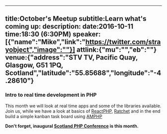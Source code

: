 ----
title:October's Meetup
subtitle:Learn what's coming up:
description:
date:2016-10-11
time:18:30 (6:30PM)
speaker:[{"name":"Mike","link":"https://twitter.com/strayobject","image":""}]
attlink:{"mu":"","eb":""}
venue:{"address":"STV TV, Pacific Quay, Glasgow, G51 1PQ, Scotland","latitude":"55.85688","longitude":"-4.28610"}
----

### Intro to real time development in PHP

This month we will look at real time apps and some of the libraries available.  
Join us, while we have a look at basics of [ReactPHP][3], [Ratchet][4] and in the end build a simple kanban task board using [AMPHP][1]

**Don't forget, inaugural [Scotland PHP Conference][2] is this month.**

[1]: http://amphp.org
[2]: https://conference.scotlandphp.co.uk
[3]: http://reactphp.org
[4]: http://socketo.me
